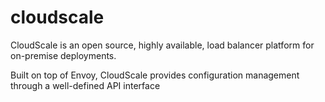 # cloudscale

CloudScale is an open source, highly available, load balancer platform for on-premise deployments. 

Built on top of Envoy, CloudScale provides configuration management through a well-defined API interface

